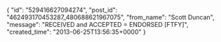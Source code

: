  {
   "id": "529416627094274",
   "post_id": "462493170453287_480688621967075",
   "from_name": "Scott Duncan",
   "message": "RECEIVED and ACCEPTED = ENDORSED [FTFY]",
   "created_time": "2013-06-25T13:56:35+0000"
 }
